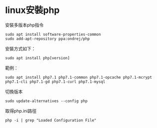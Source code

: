 # linux安裝php

安裝多版本php指令
```
sudo apt install software-properties-common
sudo add-apt-repository ppa:ondrej/php
```

安裝方式如下：
```
sudo apt install php[version]
```

範例：
```
sudo apt install php7.1 php7.1-common php7.1-opcache php7.1-mcrypt php7.1-cli php7.1-gd php7.1-curl php7.1-mysql
```

切換版本
```
sudo update-alternatives --config php
```

取得php.ini路徑
```
php -i | grep "Loaded Configuration File"

```